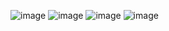 ![image](https://github.com/user-attachments/assets/f4c0ad5d-ddce-4bef-b7ed-0cae7082948b)
![image](https://github.com/user-attachments/assets/39d241cb-f95b-4b0e-a8dd-979934e25284)
![image](https://github.com/user-attachments/assets/325c7232-845b-498f-901d-3c89cd09e7a9)
![image](https://github.com/user-attachments/assets/b41724d2-0b81-4d66-817e-18fe6853ff56)
